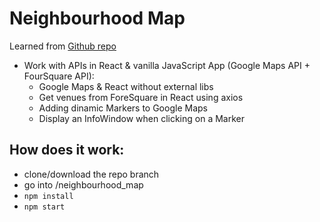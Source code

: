 # Neighbourhood Map
Learned from [Github repo](https://www.youtube.com/redirect?v=nDJ00zO9X2U&event=video_description&redir_token=bVU8gcsJVc0rbt5J8c2t6GxlyCJ8MTU2MDU4MjQzOEAxNTYwNDk2MDM4&q=https%3A%2F%2Fgithub.com%2Felharony%2FUdacity-P8-Neighborhood-Map-Project-Explained)</br>
* Work with APIs in React & vanilla JavaScript App (Google Maps API + FourSquare API):
	* Google Maps & React without external libs
	* Get venues from ForeSquare in React using axios
	* Adding dinamic Markers to Google Maps
	* Display an InfoWindow when clicking on a Marker
## How does it work:
  - clone/download the repo branch </br>
  - go into /neighbourhood_map
  - `npm install`</br>
  - `npm start`</br>
